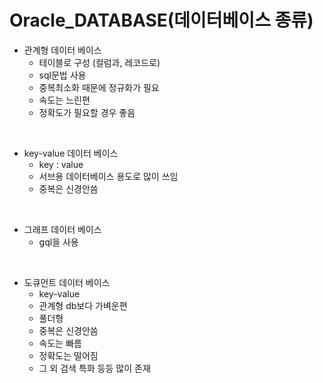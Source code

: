 # Oracle_DATABASE(데이터베이스 종류)

+ 관계형 데이터 베이스
  + 테이블로 구성 (컬럼과, 레코드로)
  + sql문법 사용
  + 중복최소화 때문에 정규화가 필요
  + 속도는 느린편
  + 정확도가 필요할 경우 좋음

<br>

+ key-value 데이터 베이스
  + key : value
  + 서브용 데이터베이스 용도로 많이 쓰임
  + 중복은 신경안씀

<br>

+ 그래프 데이터 베이스
  + gql을 사용

<br>

+ 도큐먼트 데이터 베이스
  + key-value
  + 관계형 db보다 가벼운편
  + 풀더형
  + 중복은 신경안씀
  + 속도는 빠름
  + 정확도는 떨어짐
  + 그 외 검색 특화 등등 많이 존재